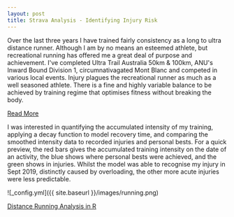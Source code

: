 ```yaml
---
layout: post
title: Strava Analysis - Identifying Injury Risk
---
```


Over the last three years I have trained fairly consistency as a long to ultra distance runner. Although I am by no means an esteemed athlete, but recreational running has offered me a great deal of purpose and achievement. I've completed Ultra Trail Australia 50km & 100km, ANU's Inward Bound Division 1, circumnativagated Mont Blanc and competed in various local events. Injury plagues the recreational runner as much as a well seasoned athlete. There is a fine and highly variable balance to be achieved by training regime that optimises fitness without breaking the body. 

<a href="{{ site.baseurl }}{{ post.url }}" class="read-more">Read More</a>

I was interested in quantifying the accumulated intensity of my training, applying a decay function to model recovery time, and comparing the smoothed intensity data to recorded injuries and personal bests. For a quick preview, the red bars gives the accumulated training intensity on the date of an activity, the blue shows where personal bests were achieved, and the green shows in injuries. Whilst the model was able to recognise my injury in Sept 2019, distinctly caused by overloading, the other more acute injuries were less predictable. 


![_config.yml]({{ site.baseurl }}/images/running.png)


<a href="https://apahljina.github.io/Applied-Statistical-Analytics---Distance-Running.html" title="Distance Running Analysis in R">Distance Running Analysis in R</a>


